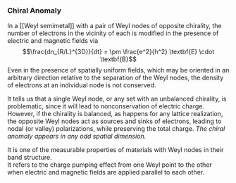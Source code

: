 ### Chiral Anomaly 

In a [[Weyl semimetal]] with a pair of Weyl nodes of opposite chirality, the number of electrons in the vicinity of each is modified in the presence of electric and magnetic fields via 
$$\frac{dn_{R/L}^{3D}}{dt} = \pm \frac{e^2}{h^2} \textbf{E} \cdot \textbf{B}$$
Even in the presence of spatially uniform fields, which may be oriented
in an arbitrary direction relative to the separation of the Weyl nodes, the density of electrons at an individual node is not conserved.

It tells us that a single Weyl node, or any set with an unbalanced chirality, is
problematic, since it will lead to nonconservation of electric charge. However, if the chirality is balanced, as happens for any lattice realization, the opposite Weyl nodes act as sources and sinks of electrons, leading to nodal (or valley) polarizations, while preserving the total charge. *The chiral anomaly appears in any odd spatial dimension.*




It is one of the measurable properties of materials with Weyl nodes in their band structure.  
It refers to the charge pumping effect from one Weyl point to the other when electric and magnetic fields are applied parallel to each other. 